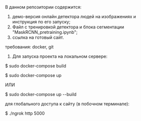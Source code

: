 В данном репозитории содержится:
1) демо-версия онлайн детектора людей на изображениях и инструкция по его запуску;
2) Файл с тренировкой детектора и блока сегментации "MaskRCNN_pretraining.ipynb";
3) ссылка на готовый сайт.

требования: docker, git

1. Для запуска проекта на локальном сервере:

$ sudo docker-compose build

$ sudo docker-compose up

   ИЛИ
   
$ sudo docker-compose up --build

для глобального доступа к сайту (в побочном терминале):

$ ./ngrok http 5000





